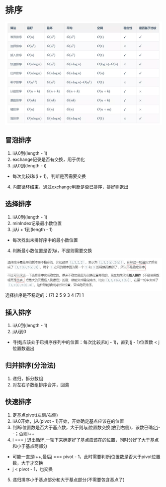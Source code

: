 # 排序
![排序](./images/sort.webp)

## 冒泡排序
1. i从0到(length - 1)
2. exchange记录是否有交换，用于优化
3. j从0到(length - i)
- 每次比较i和(i + 1)，判断是否需要交换
4. 内部循环结束，通过exchange判断是否已排序，排好则退出

## 选择排序
1. i从0到(length - 1)
2. minIndex记录最小数位置
3. j从i + 1到(length - 1)
- 每次找出未排好序中的最小数位置
4. 判断最小数位置是否为i，不是则需要交换

![selectionSort](./images/selectionSort.jpg)
选择排序是不稳定的：(7) 2 5 9 3 4 [7] 1

## 插入排序
1. i从0到(length - 1)
2. j从i到0
- 寻找j应该处于已排序序列中的位置：每次比较j和(j - 1)，直到(j - 1)位置数 < j位置数退出

## 归并排序(分治法)
1. 递归，拆分数组
2. 对左右子数组排序合并，回溯

## 快速排序
1. 定基点pivot(左侧/右侧)
2. i从0开始，j从(pivot - 1)开始，开始确定基点应该在的位置
3. 判断i位置数是否大于基点数，大于则与j位置数交换(放到右侧)，该数已确定j--；否则i++
4. i === j 退出循环,一轮下来确定好了基点应该在的位置，同时分好了大于基点和小于基点两部分
- 可能一直是i++,最后j === pivot - 1，此时需要判断j位置数是否大于pivot位置数，大于才交换
- j < pivot - 1，也交换
5. 递归排序小于基点部分和大于基点部分(不需要包含基点了)
